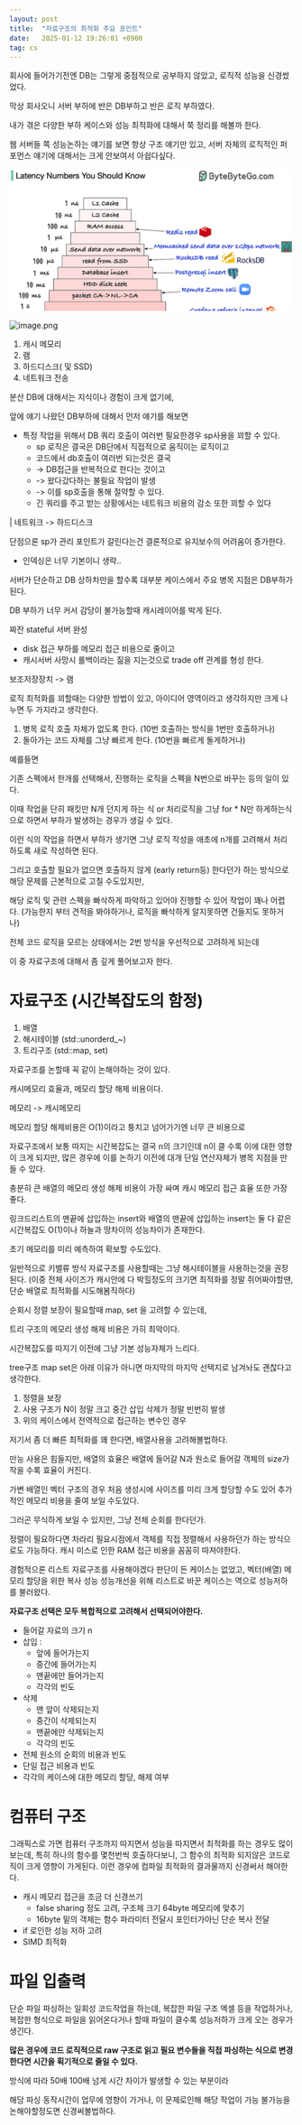 ```yaml
---
layout: post
title:  "자료구조의 최적화 주요 포인트"
date:   2025-01-12 19:26:01 +0900
tag: cs
---
```


회사에 들어가기전엔 DB는 그렇게 중점적으로 공부하지 않았고, 로직적 성능을 신경썼었다. 

막상 회사오니 서버 부하에 반은 DB부하고 반은 로직 부하였다.

내가 겪은 다양한 부하 케이스와 성능 최적화에 대해서 쭉 정리를 해볼까 한다.

웹 서버들 쪽 성능논하는 얘기를 보면 항상 구조 얘기만 있고, 서버 자체의 로직적인 퍼포먼스 얘기에 대해서는 크게 안보여서 아쉽다싶다.

![image.png](/images/optimizepoint/image.png)

![image.png](/images/optimizepoint/image2.gif)


1. 캐시 메모리
2. 램
3. 하드디스크( 및 SSD)
4. 네트워크 전송


분산 DB에 대해서는 지식이나 경험이 크게 없기에, 

앞에 얘기 나왔던 DB부하에 대해서 먼저 얘기를 해보면

- 특정 작업을 위해서 DB 쿼리 호출이 여러번 필요한경우 sp사용을 꾀할 수 있다. 
  - sp 로직은 결국은 DB단에서 직접적으로 움직이는 로직이고
  - 코드에서 db호출이 여러번 되는것은 결국 
  - -> DB접근을 반복적으로 한다는 것이고
  - -> 왔다갔다하는 불필요 작업이 발생 
  - -> 이를 sp호출을 통해 절약할 수 있다.
  - 긴 쿼리를 주고 받는 상황에서는 네트워크 비용의 감소 또한 꾀할 수 있다

| 네트워크 -> 하드디스크

단점으론 sp가 관리 포인트가 갈린다는건 결론적으로 유지보수의 어려움이 증가한다.

- 인덱싱은 너무 기본이니 생략..

서버가 단순하고 DB 상하차만을 할수록 대부분 케이스에서 주요 병목 지점은 DB부하가 된다.

DB 부하가 너무 커서 감당이 불가능할때 캐시레이어를 박게 된다.

짜잔 stateful 서버 완성

- disk 접근 부하를 메모리 접근 비용으로 줄이고
- 캐시서버 사망시 롤백이라는 짊을 지는것으로 trade off 관계를 형성 한다.

보조저장장치 -> 램


로직 최적화를 꾀할때는 다양한 방법이 있고, 아이디어 영역이라고 생각하지만 크게 나누면 두 가지라고 생각한다.

1. 병목 로직 호출 자체가 없도록 한다. (10번 호출하는 방식을 1번만 호출하거나)
2. 돌아가는 코드 자체를 그냥 빠르게 한다. (10번을 빠르게 돌게하거나)

예를들면 

기존 스펙에서 한개를 선택해서, 진행하는 로직을 스펙을 N번으로 바꾸는 등의 일이 있다. 

이때 작업을 단히 패킷만 N개 던지게 하는 식 or 처리로직을 그냥 for * N만 하게하는식으로 하면서 부하가 발생하는 경우가 생길 수 있다.

이런 식의 작업을 하면서 부하가 생기면 그냥 로직 작성을 애초에 n개를 고려해서 처리하도록 새로 작성하면 된다.

그리고 호출할 필요가 없으면 호출하지 않게 (early return등) 한다던가 하는 방식으로 해당 문제를 근본적으로 고칠 수도있지만, 

해당 로직 및 관련 스펙을 빠삭하게 파악하고 있어야 진행할 수 있어 작업이 꽤나 어렵다. (가능한지 부터 견적을 봐야하거나, 로직을 빠삭하게 알지못하면 건들지도 못하거나)

전체 코드 로직을 모르는 상태에서는 2번 방식을 우선적으로 고려하게 되는데

이 중 자료구조에 대해서 좀 깊게 풀어보고자 한다.

# 자료구조 (시간복잡도의 함정)

1. 배열
2. 해시테이블 (std::unorderd_~)
3. 트리구조 (std::map, set)

자료구조를 논할때 꼭 같이 논해야하는 것이 있다.

캐시메모리 효율과, 메모리 할당 해제 비용이다.

메모리 -> 캐시메모리

메모리 할당 해제비용은 O(1)이라고 퉁치고 넘어가기엔 너무 큰 비용으로 

자료구조에서 보통 따지는 시간복잡도는 결국 n의 크기인데
n이 클 수록 이에 대한 영향이 크게 되지만, 
많은 경우에 이를 논하기 이전에 대개 단일 연산자체가 병목 지점을 만들 수 있다.

충분히 큰 배열의 메모리 생성 해제 비용이 가장 싸며 캐시 메모리 접근 효율 또한 가장 좋다.

링크드리스트의 맨끝에 삽입하는 insert와 배열의 맨끝에 삽입하는 insert는 둘 다 같은 시간복잡도 O(1)이나 하늘과 땅차이의 성능차이가 존재한다.



초기 메모리를 미리 예측하여 확보할 수도있다.

일반적으로 키밸류 방식 자료구조를 사용할때는 그냥 해시테이블을 사용하는것을 권장된다. (이중 전체 사이즈가 캐시안에 다 박힐정도의 크기면 최적화를 정말 쥐어짜야할땐, 단순 배열로 최적화를 시도해봄직하다)

순회시 정렬 보장이 필요할때 map, set 을 고려할 수 있는데,

트리 구조의 메모리 생성 해제 비용은 가히 최악이다.

시간복잡도를 따지기 이전에 그냥 기본 성능자체가 느리다.

tree구조 map set은 아래 이유가 아니면 마지막의 마지막 선택지로 남겨놔도 괜찮다고 생각한다.

1. 정렬을 보장
2. 사용 구조가 N이 정말 크고 중간 삽입 삭제가 정말 빈번히 발생
3. 위의 케이스에서 전역적으로 접근하는 변수인 경우

저기서 좀 더 빠른 최적화를 꽤 한다면, 배열사용을 고려해볼법하다.

만능 사용은 힘들지만, 배열의 효율은 배열에 들어갈 N과 원소로 들어갈 객체의 size가 작을 수록 효율이 커진다. 

가변 배열인 벡터 구조의 경우 처음 생성시에 사이즈를 미리 크게 할당할 수도 있어 추가적인 메모리 비용을 줄여 보일 수도있다.

그러곤 무식하게 보일 수 있지만, 그냥 전체 순회를 한다던가.

정렬이 필요하다면 차라리 필요시점에서 객체를 직접 정렬해서 사용하던가 하는 방식으로도 가능하다. 캐시 미스로 인한 RAM 접근 비용을 꼼꼼히 따져야한다.

경험적으론 리스트 자료구조를 사용해야겠다 판단이 든 케이스는 없었고, 벡터(배열) 메모리 할당을 위한 복사 성능 성능개선을 위해 리스트로 바꾼 케이스는 역으로 성능저하를 불러왔다.

**자료구조 선택은 모두 복합적으로 고려해서 선택되어야한다.**

- 들어갈 자료의 크기 n
- 삽입 : 
  - 앞에 들어가는지 
  - 중간에 들어가는지 
  - 맨끝에만 들어가는지 
  - 각각의 빈도
- 삭제
  - 맨 앞이 삭제되는지 
  - 중간이 삭제되는지
  - 맨끝에만 삭제되는지 
  - 각각의 빈도
- 전체 원소의 순회의 비용과 빈도
- 단일 접근 비용과 빈도
- 각각의 케이스에 대한 메모리 할당, 해제 여부


# 컴퓨터 구조

그래픽스로 가면 컴퓨터 구조까지 따지면서 성능을 따지면서 최적화를 하는 경우도 많이 보는데, 특히 하나의 함수를 몇천번씩 호출하다보니, 그 함수의 최적화 되지않은 코드로직이 크게 영향이 가게된다. 이런 경우에 컴파일 최적화의 결과물까지 신경써서 해야한다.

- 캐시 메모리 접근을 조금 더 신경쓰기
    - false sharing 정도 고려, 구조체 크기 64byte 메모리에 맞추기
    - 16byte 밑의 객체는 함수 파라미터 전달시 포인터가아닌 단순 복사 전달
- if 로인한 성능 저하 고려
- SIMD 최적화


# 파일 입출력

단순 파일 파싱하는 일회성 코드작업을 하는데, 복잡한 파일 구조 엑셀 등을 작업하거나, 복잡한 형식으로 파일을 읽어온다거나 할때 파일이 클수록 성능저하가 크게 오는 경우가 생긴다.

**많은 경우에 코드 로직적으로 raw 구조로 읽고 필요 변수들을 직접 파싱하는 식으로 변경한다면 시간을 획기적으로 줄일 수 있다.**

방식에 따라 50배 100배 넘게 시간 차이가 발생할 수 있는 부분이라

해당 파싱 동작시간이 업무에 영향이 가거나, 
이 문제로인해 해당 작업이 가능 불가능을 논해야할정도면 신경써볼법하다. 

